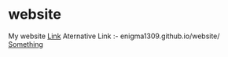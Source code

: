 # website
My website
[Link](index.html) 
Aternative Link :- enigma1309.github.io/website/
<a href="http://enigma1309.github.io/website/"> Something </a>
